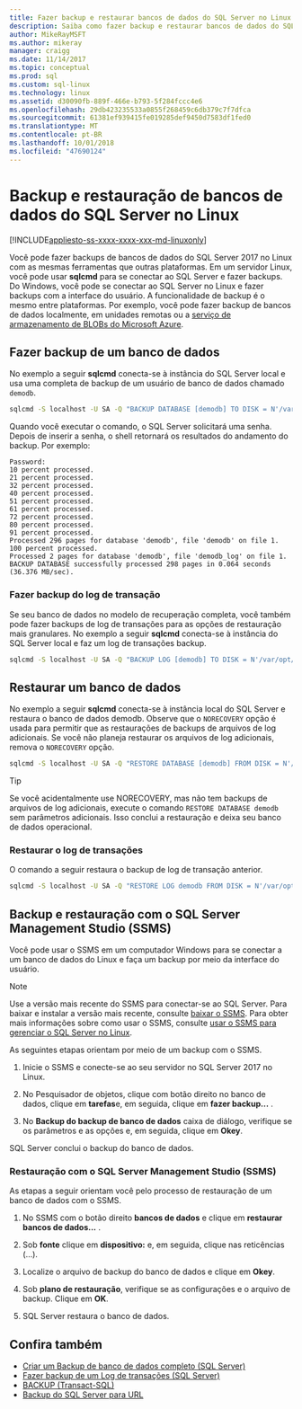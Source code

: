 ```yaml
---
title: Fazer backup e restaurar bancos de dados do SQL Server no Linux | Microsoft Docs
description: Saiba como fazer backup e restaurar bancos de dados do SQL Server no Linux.
author: MikeRayMSFT
ms.author: mikeray
manager: craigg
ms.date: 11/14/2017
ms.topic: conceptual
ms.prod: sql
ms.custom: sql-linux
ms.technology: linux
ms.assetid: d30090fb-889f-466e-b793-5f284fccc4e6
ms.openlocfilehash: 29db423235533a0855f268459c6db379c7f7dfca
ms.sourcegitcommit: 61381ef939415fe019285def9450d7583df1fed0
ms.translationtype: MT
ms.contentlocale: pt-BR
ms.lasthandoff: 10/01/2018
ms.locfileid: "47690124"
---
```

# <a name="backup-and-restore-sql-server-databases-on-linux"></a>Backup e restauração de bancos de dados do SQL Server no Linux

[!INCLUDE[appliesto-ss-xxxx-xxxx-xxx-md-linuxonly](../includes/appliesto-ss-xxxx-xxxx-xxx-md-linuxonly.md)]

Você pode fazer backups de bancos de dados do SQL Server 2017 no Linux com as mesmas ferramentas que outras plataformas. Em um servidor Linux, você pode usar **sqlcmd** para se conectar ao SQL Server e fazer backups. Do Windows, você pode se conectar ao SQL Server no Linux e fazer backups com a interface do usuário. A funcionalidade de backup é o mesmo entre plataformas. Por exemplo, você pode fazer backup de bancos de dados localmente, em unidades remotas ou a [serviço de armazenamento de BLOBs do Microsoft Azure](../relational-databases/backup-restore/sql-server-backup-to-url.md).

## <a name="backup-a-database"></a>Fazer backup de um banco de dados

No exemplo a seguir **sqlcmd** conecta-se à instância do SQL Server local e usa uma completa de backup de um usuário de banco de dados chamado `demodb`.

```bash
sqlcmd -S localhost -U SA -Q "BACKUP DATABASE [demodb] TO DISK = N'/var/opt/mssql/data/demodb.bak' WITH NOFORMAT, NOINIT, NAME = 'demodb-full', SKIP, NOREWIND, NOUNLOAD, STATS = 10"
```

Quando você executar o comando, o SQL Server solicitará uma senha. Depois de inserir a senha, o shell retornará os resultados do andamento do backup. Por exemplo:

```
Password:
10 percent processed.
21 percent processed.
32 percent processed.
40 percent processed.
51 percent processed.
61 percent processed.
72 percent processed.
80 percent processed.
91 percent processed.
Processed 296 pages for database 'demodb', file 'demodb' on file 1.
100 percent processed.
Processed 2 pages for database 'demodb', file 'demodb_log' on file 1.
BACKUP DATABASE successfully processed 298 pages in 0.064 seconds (36.376 MB/sec).
```

### <a name="backup-the-transaction-log"></a>Fazer backup do log de transação

Se seu banco de dados no modelo de recuperação completa, você também pode fazer backups de log de transações para as opções de restauração mais granulares. No exemplo a seguir **sqlcmd** conecta-se à instância do SQL Server local e faz um log de transações backup.

```bash
sqlcmd -S localhost -U SA -Q "BACKUP LOG [demodb] TO DISK = N'/var/opt/mssql/data/demodb_LogBackup.bak' WITH NOFORMAT, NOINIT, NAME = N'demodb_LogBackup', NOSKIP, NOREWIND, NOUNLOAD, STATS = 5"
```

## <a name="restore-a-database"></a>Restaurar um banco de dados

No exemplo a seguir **sqlcmd** conecta-se à instância local do SQL Server e restaura o banco de dados demodb. Observe que o `NORECOVERY` opção é usada para permitir que as restaurações de backups de arquivos de log adicionais. Se você não planeja restaurar os arquivos de log adicionais, remova o `NORECOVERY` opção.

```bash
sqlcmd -S localhost -U SA -Q "RESTORE DATABASE [demodb] FROM DISK = N'/var/opt/mssql/data/demodb.bak' WITH FILE = 1, NOUNLOAD, REPLACE, NORECOVERY, STATS = 5"
```

> [!TIP]
> Se você acidentalmente use NORECOVERY, mas não tem backups de arquivos de log adicionais, execute o comando `RESTORE DATABASE demodb` sem parâmetros adicionais. Isso conclui a restauração e deixa seu banco de dados operacional.

### <a name="restore-the-transaction-log"></a>Restaurar o log de transações

O comando a seguir restaura o backup de log de transação anterior.

```bash
sqlcmd -S localhost -U SA -Q "RESTORE LOG demodb FROM DISK = N'/var/opt/mssql/data/demodb_LogBackup.bak'"
```

## <a name="backup-and-restore-with-sql-server-management-studio-ssms"></a>Backup e restauração com o SQL Server Management Studio (SSMS)

Você pode usar o SSMS em um computador Windows para se conectar a um banco de dados do Linux e faça um backup por meio da interface do usuário.

>[!NOTE] 
> Use a versão mais recente do SSMS para conectar-se ao SQL Server. Para baixar e instalar a versão mais recente, consulte [baixar o SSMS](../ssms/download-sql-server-management-studio-ssms.md). Para obter mais informações sobre como usar o SSMS, consulte [usar o SSMS para gerenciar o SQL Server no Linux](sql-server-linux-manage-ssms.md).

As seguintes etapas orientam por meio de um backup com o SSMS. 

1. Inicie o SSMS e conecte-se ao seu servidor no SQL Server 2017 no Linux.

1. No Pesquisador de objetos, clique com botão direito no banco de dados, clique em **tarefas**e, em seguida, clique em **fazer backup...** .

1. No **Backup do backup de banco de dados** caixa de diálogo, verifique se os parâmetros e as opções e, em seguida, clique em **Okey**.
 
SQL Server conclui o backup do banco de dados.

### <a name="restore-with-sql-server-management-studio-ssms"></a>Restauração com o SQL Server Management Studio (SSMS) 

As etapas a seguir orientam você pelo processo de restauração de um banco de dados com o SSMS.

1. No SSMS com o botão direito **bancos de dados** e clique em **restaurar bancos de dados...** . 

1. Sob **fonte** clique em **dispositivo:** e, em seguida, clique nas reticências (...).

1. Localize o arquivo de backup do banco de dados e clique em **Okey**. 

1. Sob **plano de restauração**, verifique se as configurações e o arquivo de backup. Clique em **OK**. 

1. SQL Server restaura o banco de dados. 

## <a name="see-also"></a>Confira também

* [Criar um Backup de banco de dados completo (SQL Server)](../relational-databases/backup-restore/create-a-full-database-backup-sql-server.md)
* [Fazer backup de um Log de transações (SQL Server)](../relational-databases/backup-restore/back-up-a-transaction-log-sql-server.md)
* [BACKUP (Transact-SQL)](../t-sql/statements/backup-transact-sql.md)
* [Backup do SQL Server para URL](../relational-databases/backup-restore/sql-server-backup-to-url.md)
